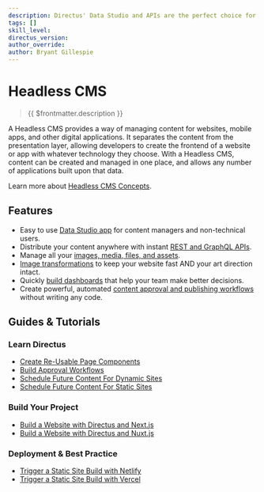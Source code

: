 ```yaml
---
description: Directus' Data Studio and APIs are the perfect choice for your Headless CMS.
tags: []
skill_level:
directus_version:
author_override:
author: Bryant Gillespie
---
```


# Headless CMS

> {{ $frontmatter.description }}

A Headless CMS provides a way of managing content for websites, mobile apps, and other digital applications. It
separates the content from the presentation layer, allowing developers to create the frontend of a website or app with
whatever technology they choose. With a Headless CMS, content can be created and managed in one place, and allows any
number of applications built upon that data.

Learn more about [Headless CMS Concepts](/use-cases/headless-cms/concepts).

## Features

- Easy to use [Data Studio app](/app/overview) for content managers and non-technical users.
- Distribute your content anywhere with instant [REST and GraphQL APIs](/reference/introduction).
- Manage all your [images, media, files, and assets](/app/file-library).
- [Image transformations](/reference/files.html#requesting-a-thumbnail) to keep your website fast AND your art direction
  intact.
- Quickly [build dashboards](/app/insights) that help your team make better decisions.
- Create powerful, automated [content approval and publishing workflows](/guides/headless-cms/approval-workflows)
  without writing any code.

## Guides & Tutorials

### Learn Directus

- [Create Re-Usable Page Components](/guides/headless-cms/reusable-components)
- [Build Approval Workflows](/guides/headless-cms/approval-workflows)
- [Schedule Future Content For Dynamic Sites](/guides/headless-cms/schedule-content/dynamic-sites)
- [Schedule Future Content For Static Sites](/guides/headless-cms/schedule-content/static-sites)

### Build Your Project

- [Build a Website with Directus and Next.js](/guides/headless-cms/build-static-website/next-13)
- [Build a Website with Directus and Nuxt.js](/guides/headless-cms/build-static-website/nuxt-3)

### Deployment & Best Practice

- [Trigger a Static Site Build with Netlify](/guides/headless-cms/trigger-static-builds/netlify)
- [Trigger a Static Site Build with Vercel](/guides/headless-cms/trigger-static-builds/vercel)
